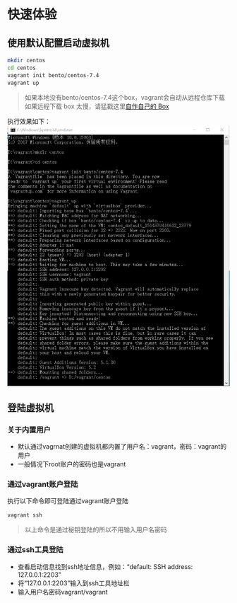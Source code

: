 # 快速体验
## 使用默认配置启动虚拟机
``` bash
mkdir centos
cd centos
vagrant init bento/centos-7.4
vagrant up
```
> 如果本地没有bento/centos-7.4这个box，vagrant会自动从远程仓库下载 <br />
> 如果远程下载 box 太慢，请猛戳这里[自作自己的 Box](making_box.md)

执行效果如下：
![](../img/vagrant_quickstart.png)
## 登陆虚拟机
### 关于内置用户
- 默认通过vagrnat创建的虚拟机都内置了用户名：vagrant，密码：vagrant的用户
- 一般情况下root账户的密码也是vagrant
### 通过vagrant账户登陆
执行以下命令即可登陆通过vagrant账户登陆
``` bash
vagrant ssh
```
> 以上命令是通过秘钥登陆的所以不用输入用户名密码
### 通过ssh工具登陆
- 查看启动信息找到ssh地址信息，例如：“default: SSH address: 127.0.0.1:2203”
- 将“127.0.0.1:2203”输入到ssh工具地址栏
- 输入用户名密码vagrant/vagrant